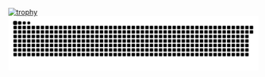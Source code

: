 [![trophy](https://github-profile-trophy.vercel.app/?username=AnxoV&title=Commits,PullRequest,Repositories,Issues,Reviews,Stars&theme=onedark&no-frame=true&margin-w=10&margin-h=10&column=3&row=2)](https://github.com/ryo-ma/github-profile-trophy)
<img alt="github-snake" src="github-contribution-grid-snake.svg">
